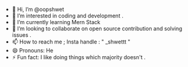- 👋 Hi, I’m @oopshwet
- 👀 I’m interested in coding and development .
- 🌱 I’m currently learning Mern Stack 
- 💞️ I’m looking to collaborate on open source contribution and solving issues .
- 📫 How to reach me ; Insta handle : " _shwettt "  
- 😄 Pronouns: He 
- ⚡ Fun fact: I like doing things which majority doesn't .

<!---
oopshwet/oopshwet is a ✨ special ✨ repository because its `README.md` (this file) appears on your GitHub profile.
You can click the Preview link to take a look at your changes.
--->
